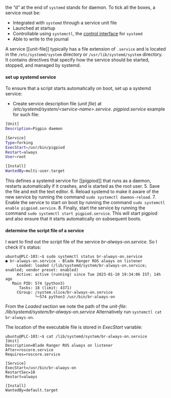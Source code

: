 the “d” at the end of `systemd` stands for daemon. To tick all the boxes, a service must be:
- Integrated with `systemd` through a service unit file
- Launched at startup
- Controllable using `systemctl`, the [control interface](https://www.man7.org/linux/man-pages/man1/systemctl.1.html) for `systemd`
- Able to write to the journal

A service [[unit-file]] typically has a file extension of `.service` and is located in the `/etc/systemd/system` directory or `/usr/lib/systemd/system` directory. It contains directives that specify how the service should be started, stopped, and managed by systemd.

#### set up systemd service
To ensure that a script starts automatically on boot, set up a systemd service:
- Create service description file (*unit file*) at */etc/systemd/system/\<service-name\>.service*.
*pigpiod.service* example for such file:
```sh
[Unit]
Description=Pigpio daemon

[Service]
Type=forking
ExecStart=/usr/bin/pigpiod
Restart=always
User=root

[Install]
WantedBy=multi-user.target
```
This defines a systemd service for [[pigpiod]] that runs as a daemon, restarts automatically if it crashes, and is started as the root user.
5.  Save the file and exit the text editor.
6.  Reload systemd to make it aware of the new service by running the command `sudo systemctl daemon-reload`.
7.  Enable the service to start on boot by running the command `sudo systemctl enable pigpiod.service`.
8.  Finally, start the service by running the command `sudo systemctl start pigpiod.service`. This will start pigpiod and also ensure that it starts automatically on subsequent boots.

#### determine the script file of a service
I want to find out the script file of the service *br-always-on.service*. So I check it's status:
```shell
ubuntu@PLC-103:~$ sudo systemctl status br-always-on.service 
● br-always-on.service - Blade Ranger ROS always on listener
     Loaded: loaded (/lib/systemd/system/br-always-on.service; enabled; vendor preset: enabled)
     Active: active (running) since Tue 2023-01-10 19:34:06 IST; 14h ago
   Main PID: 574 (python3)
      Tasks: 18 (limit: 4371)
     CGroup: /system.slice/br-always-on.service
             └─574 python3 /usr/bin/br-always-on
```
From the *Loaded* section we note the path of the *unit-file*: */lib/systemd/system/br-always-on.service*
Alternatively run `systemctl cat br-always-on`.

The location of the executable file is stored in *ExecStart* variable:
```shell
ubuntu@PLC-103:~$ cat /lib/systemd/system/br-always-on.service
[Unit]
Description=Blade Ranger ROS always on listener
After=roscore.service
Requires=roscore.service

[Service]
ExecStart=/usr/bin/br-always-on
RestartSec=10
Restart=always

[Install]
WantedBy=default.target
```
